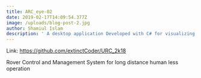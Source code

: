 ```yaml
---
title: ARC_eye-02
date: 2019-02-17T14:09:54.377Z
image: /uploads/blog-post-2.jpg
author: Shamiul Islam
description: ' A desktop application Developed with C# for visualizing telemetric data for 2018 URC Competition.'
---
```

Link: <https://github.com/extinctCoder/URC_2k18>

Rover Control and Management System for long distance human less operation
